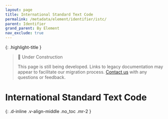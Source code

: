 ```yaml
---
layout: page
title: International Standard Text Code
permalink: /metadata/element/identifier/istc/
parent: Identifier
grand_parent: By Element
nav_exclude: true
---
```


{: .highlight-title }
> 🚧 Under Construction
>
> This page is still being developed. Links to legacy documentation may appear to facilitate our migration process. [Contact us](/metadata-documentation/contact/) with any questions or feedback.

# International Standard Text Code
{: .d-inline .v-align-middle .no_toc .mr-2 }